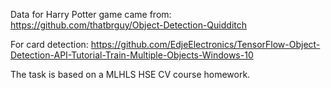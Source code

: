 Data for Harry Potter game came from:
https://github.com/thatbrguy/Object-Detection-Quidditch

For card detection:
https://github.com/EdjeElectronics/TensorFlow-Object-Detection-API-Tutorial-Train-Multiple-Objects-Windows-10

The task is based on a MLHLS HSE CV course homework.

